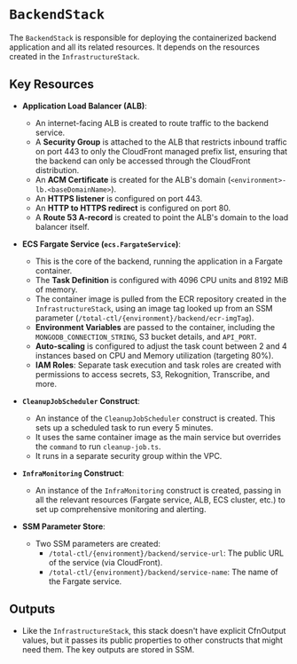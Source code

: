 # `BackendStack`

The `BackendStack` is responsible for deploying the containerized backend application and all its related resources. It depends on the resources created in the `InfrastructureStack`.

## Key Resources

- **Application Load Balancer (ALB)**:
  - An internet-facing ALB is created to route traffic to the backend service.
  - A **Security Group** is attached to the ALB that restricts inbound traffic on port 443 to only the CloudFront managed prefix list, ensuring that the backend can only be accessed through the CloudFront distribution.
  - An **ACM Certificate** is created for the ALB's domain (`<environment>-lb.<baseDomainName>`).
  - An **HTTPS listener** is configured on port 443.
  - An **HTTP to HTTPS redirect** is configured on port 80.
  - A **Route 53 A-record** is created to point the ALB's domain to the load balancer itself.

- **ECS Fargate Service (`ecs.FargateService`)**:
  - This is the core of the backend, running the application in a Fargate container.
  - The **Task Definition** is configured with 4096 CPU units and 8192 MiB of memory.
  - The container image is pulled from the ECR repository created in the `InfrastructureStack`, using an image tag looked up from an SSM parameter (`/total-ctl/{environment}/backend/ecr-imgTag`).
  - **Environment Variables** are passed to the container, including the `MONGODB_CONNECTION_STRING`, S3 bucket details, and `API_PORT`.
  - **Auto-scaling** is configured to adjust the task count between 2 and 4 instances based on CPU and Memory utilization (targeting 80%).
  - **IAM Roles**: Separate task execution and task roles are created with permissions to access secrets, S3, Rekognition, Transcribe, and more.

- **`CleanupJobScheduler` Construct**:
  - An instance of the `CleanupJobScheduler` construct is created. This sets up a scheduled task to run every 5 minutes.
  - It uses the same container image as the main service but overrides the `command` to run `cleanup-job.ts`.
  - It runs in a separate security group within the VPC.

- **`InfraMonitoring` Construct**:
  - An instance of the `InfraMonitoring` construct is created, passing in all the relevant resources (Fargate service, ALB, ECS cluster, etc.) to set up comprehensive monitoring and alerting.

- **SSM Parameter Store**:
  - Two SSM parameters are created:
    - `/total-ctl/{environment}/backend/service-url`: The public URL of the service (via CloudFront).
    - `/total-ctl/{environment}/backend/service-name`: The name of the Fargate service.

## Outputs

- Like the `InfrastructureStack`, this stack doesn't have explicit CfnOutput values, but it passes its public properties to other constructs that might need them. The key outputs are stored in SSM. 
